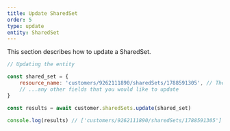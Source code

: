 ```yaml
---
title: Update SharedSet
order: 5
type: update
entity: SharedSet
---
```


This section describes how to update a SharedSet.

```javascript
// Updating the entity

const shared_set = {
    resource_name: 'customers/9262111890/sharedSets/1788591305', // The resource_name is required
    // ...any other fields that you would like to update
}

const results = await customer.sharedSets.update(shared_set)

console.log(results) // ['customers/9262111890/sharedSets/1788591305']
```
